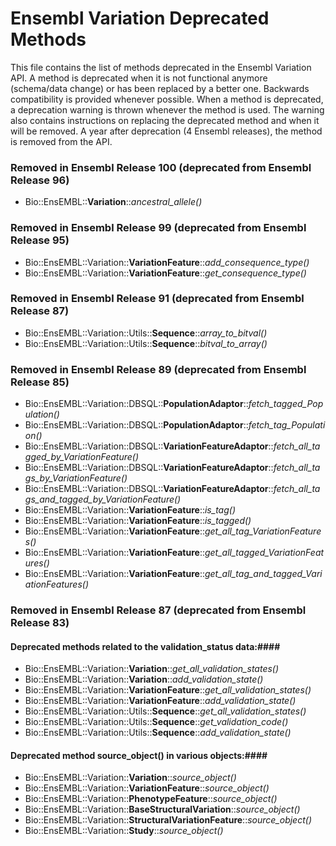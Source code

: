 Ensembl Variation Deprecated Methods
===================

This file contains the list of methods deprecated in the Ensembl Variation API. A method is deprecated when it is not functional anymore (schema/data change) or has been replaced by a better one. Backwards compatibility is provided whenever possible. When a method is deprecated, a deprecation warning is thrown whenever the method is used. The warning also contains instructions on replacing the deprecated method and when it will be removed. A year after deprecation (4 Ensembl releases), the method is removed from the API.

### Removed in Ensembl Release 100 (deprecated from Ensembl Release 96) ###
- Bio::EnsEMBL::**Variation**::*ancestral_allele()*

### Removed in Ensembl Release 99 (deprecated from Ensembl Release 95) ###
- Bio::EnsEMBL::Variation::**VariationFeature**::*add_consequence_type()*
- Bio::EnsEMBL::Variation::**VariationFeature**::*get_consequence_type()*

### Removed in Ensembl Release 91 (deprecated from Ensembl Release 87) ###
- Bio::EnsEMBL::Variation::Utils::**Sequence**::*array_to_bitval()*
- Bio::EnsEMBL::Variation::Utils::**Sequence**::*bitval_to_array()*

### Removed in Ensembl Release 89 (deprecated from Ensembl Release 85) ###
- Bio::EnsEMBL::Variation::DBSQL::**PopulationAdaptor**::*fetch_tagged_Population()*
- Bio::EnsEMBL::Variation::DBSQL::**PopulationAdaptor**::*fetch_tag_Population()*
- Bio::EnsEMBL::Variation::DBSQL::**VariationFeatureAdaptor**::*fetch_all_tagged_by_VariationFeature()*
- Bio::EnsEMBL::Variation::DBSQL::**VariationFeatureAdaptor**::*fetch_all_tags_by_VariationFeature()*
- Bio::EnsEMBL::Variation::DBSQL::**VariationFeatureAdaptor**::*fetch_all_tags_and_tagged_by_VariationFeature()*
- Bio::EnsEMBL::Variation::**VariationFeature**::*is_tag()*
- Bio::EnsEMBL::Variation::**VariationFeature**::*is_tagged()*
- Bio::EnsEMBL::Variation::**VariationFeature**::*get_all_tag_VariationFeatures()*
- Bio::EnsEMBL::Variation::**VariationFeature**::*get_all_tagged_VariationFeatures()*
- Bio::EnsEMBL::Variation::**VariationFeature**::*get_all_tag_and_tagged_VariationFeatures()*


### Removed in Ensembl Release 87 (deprecated from Ensembl Release 83) ###

#### Deprecated methods related to the validation_status data:####
- Bio::EnsEMBL::Variation::**Variation**::*get_all_validation_states()*
- Bio::EnsEMBL::Variation::**Variation**::*add_validation_state()*
- Bio::EnsEMBL::Variation::**VariationFeature**::*get_all_validation_states()*
- Bio::EnsEMBL::Variation::**VariationFeature**::*add_validation_state()*
- Bio::EnsEMBL::Variation::Utils::**Sequence**::*get_all_validation_states()*
- Bio::EnsEMBL::Variation::Utils::**Sequence**::*get_validation_code()*
- Bio::EnsEMBL::Variation::Utils::**Sequence**::*add_validation_state()*

#### Deprecated method source_object() in various objects:####
- Bio::EnsEMBL::Variation::**Variation**::*source_object()*
- Bio::EnsEMBL::Variation::**VariationFeature**::*source_object()*
- Bio::EnsEMBL::Variation::**PhenotypeFeature**::*source_object()*
- Bio::EnsEMBL::Variation::**BaseStructuralVariation**::*source_object()*
- Bio::EnsEMBL::Variation::**StructuralVariationFeature**::*source_object()*
- Bio::EnsEMBL::Variation::**Study**::*source_object()*


